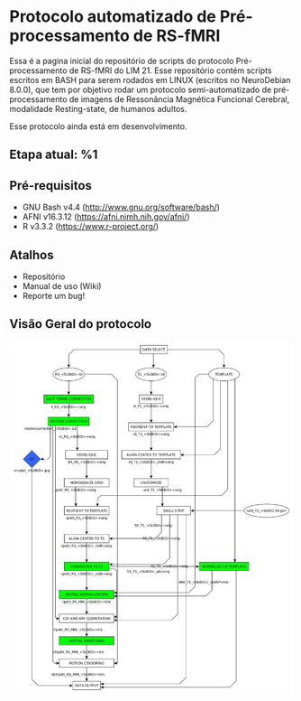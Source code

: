 # Protocolo automatizado de Pré-processamento de RS-fMRI

Essa é a pagina inicial do repositório de scripts do protocolo Pré-processamento de RS-fMRI do LIM 21. Esse repositório contém scripts escritos em BASH para serem rodados em LINUX (escritos no NeuroDebian 8.0.0), que tem por objetivo rodar um protocolo semi-automatizado de pré-processamento de imagens de Ressonância Magnética Funcional Cerebral, modalidade Resting-state, de humanos adultos. 

Esse protocolo ainda está em desenvolvimento.

## Etapa atual:  %1

## Pré-requisitos

- GNU Bash v4.4 (http://www.gnu.org/software/bash/)
- AFNI v16.3.12 (https://afni.nimh.nih.gov/afni/)
- R v3.3.2 (https://www.r-project.org/)

## Atalhos

- Repositório
- Manual de uso (Wiki)
- Reporte um bug!

## Visão Geral do protocolo  
  
  
  
  
![Etapas do protocolo][chart]

[chart]: images/flowchart.jpg "Etapas do protocolo"
